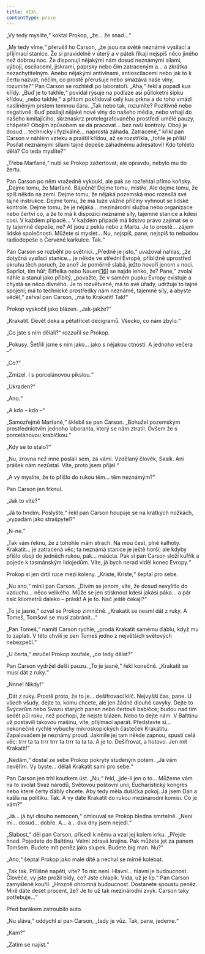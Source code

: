 ```yaml
---
title: XIX\.
contentType: prose
---
```


<section>

„Vy tedy myslíte,“ koktal Prokop, „že… že snad…“

„My tedy víme,“ přerušil ho Carson, „že jsou na světě neznámé vysílací a přijímací stanice. Že si pravidelně v úterý a v pátek říkají nejspíš něco jiného než dobrou noc. Že disponují nějakými nám dosud neznámými silami, výboji, oscilacemi, jiskrami, paprsky nebo čím zatraceným a… a zkrátka nezachytitelným. Anebo nějakými antivlnami, antioscilacemi nebo jak to k čertu nazvat, něčím, co prostě přerušuje nebo smazává naše vlny, rozumíte?“ Pan Carson se rozhlédl po laboratoři. „Aha,“ řekl a popadl kus křídy. „Buď je to takhle,“ povídal rýsuje na podlaze asi půlloketní šipku křídou, „nebo takhle,“ a přitom pokřídoval celý kus prkna a do toho vmázl nasliněným prstem temnou čáru. „Tak nebo tak, rozumíte? Pozitivně nebo negativně. Buď posílají nějaké nové vlny do našeho média, nebo vrhají do našeho kmitajícího, skrznaskrz protelegrafovaného prostředí umělé pauzy, chápete? Obojím způsobem se dá pracovat… bez naší kontroly. Obojí je dosud… technicky i fyzikálně… naprostá záhada. Zatraceně,“ křikl pan Carson v náhlém vzteku a praštil křídou, až se rozstříkla, „tohle je příliš! Posílat neznámými silami tajné depeše záhadnému adresátovi! Kdo tohleto dělá? Co teda myslíte?“

„Třeba Marťané,“ nutil se Prokop zažertovat; ale opravdu, nebylo mu do žertu.

Pan Carson po něm vražedně vykoukl, ale pak se rozřehtal přímo koňsky. „Dejme tomu, že Marťané. Báječně! Dejme tomu, mistře. Ale dejme tomu, že spíš někdo na zemi. Dejme tomu, že nějaká pozemská moc rozesílá své tajné instrukce. Dejme tomu, že má tuze vážné příčiny vyhnout se lidské kontrole. Dejme tomu, že je nějaká… mezinárodní služba nebo organizace nebo čertví co, a že to má k dispozici neznámé síly, tajemné stanice a kdesi cosi. V každém případě… V každém případě má lidstvo právo zajímat se o ty tajemné depeše, ne? Ať jsou z pekla nebo z Martu. Je to prostě… zájem lidské společnosti. Můžete si myslet… Nu, nejspíš, pane, nejspíš to nebudou radiodepeše o Červené karkulce. Tak.“

Pan Carson se rozběhl po světnici. „Předně je jisto,“ uvažoval nahlas, „že dotyčná vysílací stanice… je někde ve střední Evropě, přibližně uprostřed okruhu těch poruch, že ano? Je poměrně slabá, ježto hovoří jenom v noci. Saprlot, tím hůř; Eiffelka nebo Nauen[\[16\]](./resources/undefined) se najde lehko, že? Pane,“ zvolal náhle a stanul jako přibitý, „považte, že v samém pupku Evropy existuje a chystá se něco divného. Je to rozvětvené, má to své úřady, udržuje to tajné spojení; má to technické prostředky nám neznámé, tajemné síly, a abyste věděl,“ zařval pan Carson, „má to Krakatit! Tak!“

Prokop vyskočil jako blázen. „Jak-jakže?“

„Krakatit. Devět deka a pětatřicet decigramů. Všecko, co nám zbylo.“

„Co jste s ním dělali?“ rozzuřil se Prokop.

„Pokusy. Šetřili jsme s ním jako… jako s nějakou ctností. A jednoho večera –“

„Co?“

„Zmizel. I s porcelánovou pikslou.“

„Ukraden?“

„Ano.“

„A kdo – kdo –“

„Samozřejmě Marťané,“ šklebil se pan Carson. „Bohužel pozemským prostřednictvím jednoho laboranta, který se nám ztratil. Ovšem že s porcelánovou krabičkou.“

„Kdy se to stalo?“

„Nu, zrovna než mne poslali sem, za vámi. Vzdělaný člověk, Sasík. Ani prášek nám nezůstal. Víte, proto jsem přijel.“

„A vy myslíte, že to přišlo do rukou těm… těm neznámým?“

Pan Carson jen frknul.

„Jak to víte?“

„Já to tvrdím. Poslyšte,“ řekl pan Carson houpaje se na krátkých nožkách, „vypadám jako strašpytel?“

„N-ne.“

„Tak vám řeknu, že z tohohle mám strach. Na mou čest, plné kalhoty. Krakatit… je zatracená věc; ta neznámá stanice je ještě horší; ale kdyby přišlo obojí do jedněch rukou, pak… máúcta. Pak si pan Carson složí kufřík a pojede k tasmánským lidojedům. Víte, já bych nerad viděl konec Evropy.“

Prokop si jen drtil ruce mezi koleny. „Kriste, Kriste,“ šeptal pro sebe.

„Nu ano,“ mínil pan Carson. „Divím se jenom, víte, že dosud nevylítlo do vzduchu… něco velikého. Může se jen stisknout kdesi jakási páka… a pár tisíc kilometrů daleko – prásk! A je to. Nač ještě čekají?“

„To je jasné,“ ozval se Prokop zimničně. „Krakatit se nesmí dát z ruky. A Tomeš, Tomšovi se musí zabránit…“

„Pan Tomeš,“ namítl Carson rychle, „prodá Krakatit samému ďáblu, když mu to zaplatí. V této chvíli je pan Tomeš jedno z největších světových nebezpečí.“

„U čerta,“ mručel Prokop zoufale, „co tedy dělat?“

Pan Carson vydržel delší pauzu. „To je jasné,“ řekl konečně. „Krakatit se musí dát z ruky.“

„Nnne! Nikdy!“

„Dát z ruky. Prostě proto, že to je… dešifrovací klíč. Nejvyšší čas, pane. U všech všudy, dejte to, komu chcete, ale jen žádné dlouhé cavyky. Dejte to Švýcarům nebo Svazu starých panen nebo čertově babičce; budou nad tím sedět půl roku, než pochopí, že nejste blázen. Nebo to dejte nám. V Balttinu už postavili takovou mašinu, víte, přijímací aparát. Představte si… nekonečně rychlé výbuchy mikroskopických částeček Krakatitu. Zapalovačem je neznámy proud. Jakmile jej tam někde zapnou, spustí celá věc: trrr ta ta trrr trrr ta trrr ta ta ta. A je to. Dešifrovat, a hotovo. Jen mít Krakatit!“

„Nedám,“ dostal ze sebe Prokop pokrytý studeným potem. „Já vám nevěřím. Vy byste… dělali Krakatit sami pro sebe.“

Pan Carson jen trhl koutkem úst. „Nu,“ řekl, „jde-li jen o to… Můžeme vám na to svolat Svaz národů, Světovou poštovní unii, Eucharistický kongres nebo které čerty ďábly chcete. Aby tedy měla dušička pokoj. Já jsem Dán a kašlu na politiku. Tak. A vy dáte Krakatit do rukou mezinárodní komisi. Co je vám?“

„Já… já byl dlouho nemocen,“ omlouval se Prokop bledna smrtelně. „Není mi… dosud… dobře. A… a… dva dny jsem nejedl.“

„Slabost,“ děl pan Carson, přisedl k němu a vzal jej kolem krku. „Přejde hned. Pojedete do Balttinu. Velmi zdravá krajina. Pak můžete jet za panem Tomšem. Budete mít peněz jako slupek. Budete big man. Nu?“

„Ano,“ šeptal Prokop jako malé dítě a nechal se mírně kolébat.

„Tak tak. Přílišné napětí, víte? To nic není. Hlavní… hlavní je budoucnost. Člověče, vy jste prožil bídy, co? Jste chlapík. Vida, už je líp.“ Pan Carson zamyšleně kouřil. „Hrozně ohromná budoucnost. Dostanete spoustu peněz. Mně dáte deset procent, že? Je to už tak mezinárodní zvyk. Carson taky potřebuje…“

Před barákem zatroubilo auto.

„Nu sláva,“ oddychl si pan Carson, „tady je vůz. Tak, pane, jedeme.“

„Kam?“

„Zatím se najíst.“

</section>
